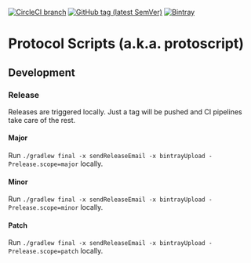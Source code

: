 [![CircleCI branch](https://img.shields.io/circleci/project/github/leftshiftone/protoscript/master.svg?style=flat-square)](https://circleci.com/gh/leftshiftone/protoscript)
[![GitHub tag (latest SemVer)](https://img.shields.io/github/tag/leftshiftone/protoscript.svg?style=flat-square)](https://github.com/leftshiftone/protoscript/tags)
[![Bintray](https://img.shields.io/badge/dynamic/json.svg?label=bintray&query=name&style=flat-square&url=https%3A%2F%2Fapi.bintray.com%2Fpackages%2Fleftshiftone%2Fprotoscript%2Fone.leftshift.protoscript.protoscript-smtp%2Fversions%2F_latest)](https://bintray.com/leftshiftone/protoscript/one.leftshift.protoscript.protoscript-smtp/_latestVersion)

# Protocol Scripts (a.k.a. protoscript)

## Development

### Release
Releases are triggered locally. Just a tag will be pushed and CI pipelines take care of the rest.

#### Major
Run `./gradlew final -x sendReleaseEmail -x bintrayUpload -Prelease.scope=major` locally.

#### Minor
Run `./gradlew final -x sendReleaseEmail -x bintrayUpload -Prelease.scope=minor` locally.

#### Patch
Run `./gradlew final -x sendReleaseEmail -x bintrayUpload -Prelease.scope=patch` locally.
